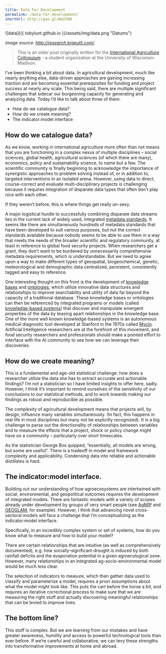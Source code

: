 ```yaml
---
title: Data For Development
permalink: /data-for-development/
shortUrl: http://goo.gl/WxGYN0
---
```


![data]({{ tobylunt.github.io }}/assets/img/data.png "Datums")

_image source: http://research.kraeutli.com/_
> This is an older post originally written for the <a href="http://www.iacmadison.org">International Agriculture Colloquium</a> - a student organization at the University of Wisconsin-Madison.

I’ve been thinking a bit about data. In agricultural development, much like nearly anything else, data-driven approaches are gaining increasing traction and are becoming essential prerequisites for funding and project success at nearly any scale. This being said, there are multiple significant challenges that sidecar our burgeoning capacity for generating and analyzing data. Today I’d like to talk about three of them.

<!--more-->
* How do we catalogue data?
* How do we create meaning?
* The indicator:model interface

## How do we catalogue data?
As we know, working in international agriculture more often than not means that you are functioning in a complex nexus of multiple disciplines – social sciences, global health, agricultural sciences (of which there are many), economics, policy and sustainability science, to name but a few. The scientific community is finally beginning to acknowledge the importance of synergistic approaches to problem solving instead of, or in addition to, targeted interventions in an isolated arena. However, using data to direct, course-correct and evaluate multi-disciplinary projects is challenging because it requires integration of disparate data types that often don’t play nice with each other.

If they weren’t before, this is where things get really un-sexy.

A major logistical hurdle to successfully combining disparate data streams lies in the current lack of widely used, integrated <a href="http://www.dcc.ac.uk/resources/briefing-papers/standards-watch-papers/what-are-metadata-standards">metadata standards</a>. It seems like there are simultaneously hundreds of metadata standards that have been developed to suit various purposes, but not the correct standards available because nobody seems to be able to use them in a way that meets the needs of the broader scientific and regulatory community, at least in reference to global food security projects. When researchers get a grant, they don’t want to be burdened by unnecessarily comprehensive metadata requirements, which is understandable. But we need to agree upon a way to make different types of geospatial, biogeochemical, genetic, meteorological and demographic data centralized, persistent, consistently tagged and easy to reference.

One interesting thought on this front is the development of <a href="http://en.wikipedia.org/wiki/Knowledge_base">knowledge bases</a> and <a href="http://en.wikipedia.org/wiki/Ontology_(information_science)">ontologies</a>, which utilize innovative data structures and relationships to improve searchability and utility of data far beyond the capacity of a traditional database. These knowledge bases or ontologies can then be referenced by integrated programs or models (called <a href="http://en.wikipedia.org/wiki/Knowledge-based_systems">knowledge-based systems</a>) that discover and manipulate emergent properties of the data by teasing apart relationships in the knowledge base. One of the more well known knowledge-based systems is an autonomous medical diagnostic tool developed at Stanford in the 1970s called <a href="https://www.amia.org/staff/eshortliffe/Buchanan-Shortliffe-1984/MYCIN%20Book.htm">Mycin</a>. Artificial Intelligence researchers are at the forefront of this movement, and food security researchers and professionals should make a pointed effort to interface with the AI community to see how we can leverage their discoveries.


## How do we create meaning?

This is a fundamental and age-old statistical challenge: how does a researcher utilize the data she has to extract accurate and actionable findings? I’m not a statistician so I have limited insights to offer here, sadly. However, I think it’s important to remind ourselves of the sensitivity of our conclusions to our statistical methods, and to work towards making our findings as robust and reproducible as possible.

The complexity of agricultural development means that projects will, by design, influence many variables simultaneously. (In fact, this happens in real life in most disciplines but many not be explicitly recognized). It is a big challenge to parse out the directionality of relationships between variables and to measure the effects that a project, shock or policy change might have on a community – particularly over short timescales.

As the statistician George Box quipped, “essentially, all models are wrong, but some are useful”. There is a tradeoff in model and framework complexity and applicability. Condensing data into reliable and actionable distillates is hard.

 

## The indicator:model interface.

Building out our understanding of how agroecosystems are intertwined with social, environmental, and geopolitical outcomes requires the development of integrated models. There are fantastic models with a variety of scopes already under development by groups of very smart people (see <a href="http://www.agmip.org/">AgMIP</a> and <a href="http://geoglam-crop-monitor.org/">GEOGLAM</a>, for example). However, I think that advancing novel cross-sectoral models will face a challenge that I’m conceptualizing as the indicator:model interface.

Specifically, in an incredibly complex system or set of systems, how do you know what to measure and how to build your model?

There are certain relationships that are intuitive (as well as comprehensively documented), e.g. how socially-significant drought is induced by both rainfall deficits and the evaporation potential in a given agroecological zone. However, many relationships in an integrated ag-socio-environmental model would be much less clear.

The selection of indicators to measure, which then gather data used to classify and parameterize a model, requires a priori assumptions about what the model might look like. This puts the cart before the horse a bit, and requires an iterative correctional process to make sure that we are measuring the right stuff and actually discovering meaningful relationships that can be levied to improve lives.

## The bottom line?

This stuff is complex. But we are learning from our mistakes and have greater awareness, humility and access to powerful technological tools than ever before. If we’re careful and collaborative, we can levy these strengths into transformative improvements at home and abroad.
